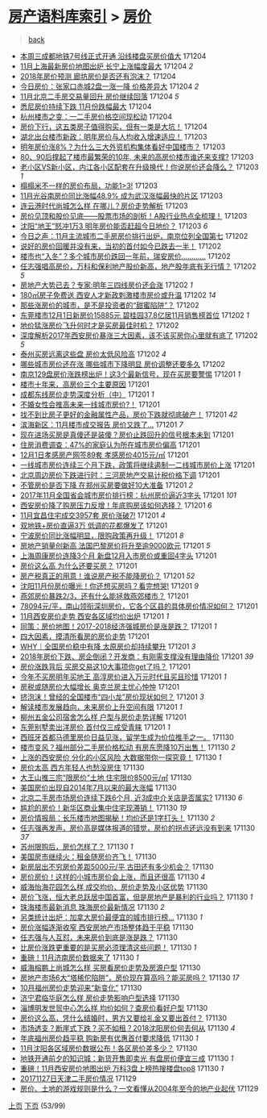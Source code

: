 [房产语料库索引](../../README.md)  > [房价](房价.md)
====
> [back](../README.md)

- [本周三成都地铁7号线正式开通   沿线楼盘买房价值大](http://jkwz.applinzi.com/ittc/7043172254370759697.html#%E6%9C%AC%E5%91%A8%E4%B8%89%E6%88%90%E9%83%BD%E5%9C%B0%E9%93%817%E5%8F%B7%E7%BA%BF%E6%AD%A3%E5%BC%8F%E5%BC%80%E9%80%9A+++%E6%B2%BF%E7%BA%BF%E6%A5%BC%E7%9B%98%E4%B9%B0%E6%88%BF%E4%BB%B7%E5%80%BC%E5%A4%A7) 171204  
- [11月上海最新房价地图出炉 长宁上涨幅度最大](http://jkwz.applinzi.com/ittc/7043166268360754193.html#11%E6%9C%88%E4%B8%8A%E6%B5%B7%E6%9C%80%E6%96%B0%E6%88%BF%E4%BB%B7%E5%9C%B0%E5%9B%BE%E5%87%BA%E7%82%89+%E9%95%BF%E5%AE%81%E4%B8%8A%E6%B6%A8%E5%B9%85%E5%BA%A6%E6%9C%80%E5%A4%A7) 171204 *2* 
- [2018年房价预测 廊坊房价是否还有泡沫？](http://jkwz.applinzi.com/ittc/7043162085125522448.html#2018%E5%B9%B4%E6%88%BF%E4%BB%B7%E9%A2%84%E6%B5%8B+%E5%BB%8A%E5%9D%8A%E6%88%BF%E4%BB%B7%E6%98%AF%E5%90%A6%E8%BF%98%E6%9C%89%E6%B3%A1%E6%B2%AB%EF%BC%9F) 171204  
- [今日房价：张家口赤城2盘一涨一降 价格差异大](http://jkwz.applinzi.com/ittc/7043149212672328721.html#%E4%BB%8A%E6%97%A5%E6%88%BF%E4%BB%B7%EF%BC%9A%E5%BC%A0%E5%AE%B6%E5%8F%A3%E8%B5%A4%E5%9F%8E2%E7%9B%98%E4%B8%80%E6%B6%A8%E4%B8%80%E9%99%8D+%E4%BB%B7%E6%A0%BC%E5%B7%AE%E5%BC%82%E5%A4%A7) 171204 *2* 
- [11月北京二手房交易量回升 房价继续回落](http://jkwz.applinzi.com/ittc/7043144136570438672.html#11%E6%9C%88%E5%8C%97%E4%BA%AC%E4%BA%8C%E6%89%8B%E6%88%BF%E4%BA%A4%E6%98%93%E9%87%8F%E5%9B%9E%E5%8D%87+%E6%88%BF%E4%BB%B7%E7%BB%A7%E7%BB%AD%E5%9B%9E%E8%90%BD) 171204 *5* 
- [悉尼房价持续下跌  11月份跌幅最大](http://jkwz.applinzi.com/ittc/7043141705367290897.html#%E6%82%89%E5%B0%BC%E6%88%BF%E4%BB%B7%E6%8C%81%E7%BB%AD%E4%B8%8B%E8%B7%8C++11%E6%9C%88%E4%BB%BD%E8%B7%8C%E5%B9%85%E6%9C%80%E5%A4%A7) 171204  
- [杭州楼市之变：一二手房价格空间现松动](http://jkwz.applinzi.com/ittc/7043133116976202768.html#%E6%9D%AD%E5%B7%9E%E6%A5%BC%E5%B8%82%E4%B9%8B%E5%8F%98%EF%BC%9A%E4%B8%80%E4%BA%8C%E6%89%8B%E6%88%BF%E4%BB%B7%E6%A0%BC%E7%A9%BA%E9%97%B4%E7%8E%B0%E6%9D%BE%E5%8A%A8) 171204  
- [房价下行，这五类房子值得购买，但有一类是大坑！](http://jkwz.applinzi.com/ittc/7043002068636271633.html#%E6%88%BF%E4%BB%B7%E4%B8%8B%E8%A1%8C%EF%BC%8C%E8%BF%99%E4%BA%94%E7%B1%BB%E6%88%BF%E5%AD%90%E5%80%BC%E5%BE%97%E8%B4%AD%E4%B9%B0%EF%BC%8C%E4%BD%86%E6%9C%89%E4%B8%80%E7%B1%BB%E6%98%AF%E5%A4%A7%E5%9D%91%EF%BC%81) 171204  
- [湖北出台楼市新政：明年房价与人均收入增速适应！](http://jkwz.applinzi.com/ittc/7042921927381877777.html#%E6%B9%96%E5%8C%97%E5%87%BA%E5%8F%B0%E6%A5%BC%E5%B8%82%E6%96%B0%E6%94%BF%EF%BC%9A%E6%98%8E%E5%B9%B4%E6%88%BF%E4%BB%B7%E4%B8%8E%E4%BA%BA%E5%9D%87%E6%94%B6%E5%85%A5%E5%A2%9E%E9%80%9F%E9%80%82%E5%BA%94%EF%BC%81) 171203  
- [明年房价涨8%？为什么三大外资机构集体看好中国楼市？](http://jkwz.applinzi.com/ittc/7042887767418209296.html#%E6%98%8E%E5%B9%B4%E6%88%BF%E4%BB%B7%E6%B6%A88%25%EF%BC%9F%E4%B8%BA%E4%BB%80%E4%B9%88%E4%B8%89%E5%A4%A7%E5%A4%96%E8%B5%84%E6%9C%BA%E6%9E%84%E9%9B%86%E4%BD%93%E7%9C%8B%E5%A5%BD%E4%B8%AD%E5%9B%BD%E6%A5%BC%E5%B8%82%EF%BC%9F) 171203  
- [80、90后撑起了楼市最繁荣的10年, 未来的高房价楼市谁还来支撑?](http://jkwz.applinzi.com/ittc/7042804310377759761.html#80%E3%80%8190%E5%90%8E%E6%92%91%E8%B5%B7%E4%BA%86%E6%A5%BC%E5%B8%82%E6%9C%80%E7%B9%81%E8%8D%A3%E7%9A%8410%E5%B9%B4%2C+%E6%9C%AA%E6%9D%A5%E7%9A%84%E9%AB%98%E6%88%BF%E4%BB%B7%E6%A5%BC%E5%B8%82%E8%B0%81%E8%BF%98%E6%9D%A5%E6%94%AF%E6%92%91%3F) 171203  
- [老小区VS新小区，内江各小区配套在升级换代！你说房价还会降么？](http://jkwz.applinzi.com/ittc/7042803078812664848.html#%E8%80%81%E5%B0%8F%E5%8C%BAVS%E6%96%B0%E5%B0%8F%E5%8C%BA%EF%BC%8C%E5%86%85%E6%B1%9F%E5%90%84%E5%B0%8F%E5%8C%BA%E9%85%8D%E5%A5%97%E5%9C%A8%E5%8D%87%E7%BA%A7%E6%8D%A2%E4%BB%A3%EF%BC%81%E4%BD%A0%E8%AF%B4%E6%88%BF%E4%BB%B7%E8%BF%98%E4%BC%9A%E9%99%8D%E4%B9%88%EF%BC%9F) 171203 *1* 
- [榻榻米不一样的房价布局，功能1&gt;3!](http://jkwz.applinzi.com/ittc/7042801689898255376.html#%E6%A6%BB%E6%A6%BB%E7%B1%B3%E4%B8%8D%E4%B8%80%E6%A0%B7%E7%9A%84%E6%88%BF%E4%BB%B7%E5%B8%83%E5%B1%80%EF%BC%8C%E5%8A%9F%E8%83%BD1%26gt%3B3%21) 171203  
- [11月光谷南房价同比涨幅48.9% 成为武汉涨幅最快的片区](http://jkwz.applinzi.com/ittc/7042783222604235792.html#11%E6%9C%88%E5%85%89%E8%B0%B7%E5%8D%97%E6%88%BF%E4%BB%B7%E5%90%8C%E6%AF%94%E6%B6%A8%E5%B9%8548.9%25+%E6%88%90%E4%B8%BA%E6%AD%A6%E6%B1%89%E6%B6%A8%E5%B9%85%E6%9C%80%E5%BF%AB%E7%9A%84%E7%89%87%E5%8C%BA) 171203  
- [连云港时代尚城怎么样 在哪儿？房价走势解析](http://jkwz.applinzi.com/ittc/7042772136836465680.html#%E8%BF%9E%E4%BA%91%E6%B8%AF%E6%97%B6%E4%BB%A3%E5%B0%9A%E5%9F%8E%E6%80%8E%E4%B9%88%E6%A0%B7+%E5%9C%A8%E5%93%AA%E5%84%BF%EF%BC%9F%E6%88%BF%E4%BB%B7%E8%B5%B0%E5%8A%BF%E8%A7%A3%E6%9E%90) 171203  
- [房价见顶和股价见底——股票市场的剖析！A股行业热点全梳理！](http://jkwz.applinzi.com/ittc/7042767970298758161.html#%E6%88%BF%E4%BB%B7%E8%A7%81%E9%A1%B6%E5%92%8C%E8%82%A1%E4%BB%B7%E8%A7%81%E5%BA%95%E2%80%94%E2%80%94%E8%82%A1%E7%A5%A8%E5%B8%82%E5%9C%BA%E7%9A%84%E5%89%96%E6%9E%90%EF%BC%81A%E8%82%A1%E8%A1%8C%E4%B8%9A%E7%83%AD%E7%82%B9%E5%85%A8%E6%A2%B3%E7%90%86%EF%BC%81) 171203  
- [沈阳“地王”怒冲1万3 明年房价能否赶超今日地价？](http://jkwz.applinzi.com/ittc/7042763844198335504.html#%E6%B2%88%E9%98%B3%E2%80%9C%E5%9C%B0%E7%8E%8B%E2%80%9D%E6%80%92%E5%86%B21%E4%B8%873+%E6%98%8E%E5%B9%B4%E6%88%BF%E4%BB%B7%E8%83%BD%E5%90%A6%E8%B5%B6%E8%B6%85%E4%BB%8A%E6%97%A5%E5%9C%B0%E4%BB%B7%EF%BC%9F) 171203 *6* 
- [今日之声：11月主流城市二手房房价排行出炉，南京位列全国第七](http://jkwz.applinzi.com/ittc/7042613662487938064.html#%E4%BB%8A%E6%97%A5%E4%B9%8B%E5%A3%B0%EF%BC%9A11%E6%9C%88%E4%B8%BB%E6%B5%81%E5%9F%8E%E5%B8%82%E4%BA%8C%E6%89%8B%E6%88%BF%E6%88%BF%E4%BB%B7%E6%8E%92%E8%A1%8C%E5%87%BA%E7%82%89%EF%BC%8C%E5%8D%97%E4%BA%AC%E4%BD%8D%E5%88%97%E5%85%A8%E5%9B%BD%E7%AC%AC%E4%B8%83) 171202  
- [说好的房价回暖并没有来，当初的首付如今已跌去一半！](http://jkwz.applinzi.com/ittc/7042539379828982801.html#%E8%AF%B4%E5%A5%BD%E7%9A%84%E6%88%BF%E4%BB%B7%E5%9B%9E%E6%9A%96%E5%B9%B6%E6%B2%A1%E6%9C%89%E6%9D%A5%EF%BC%8C%E5%BD%93%E5%88%9D%E7%9A%84%E9%A6%96%E4%BB%98%E5%A6%82%E4%BB%8A%E5%B7%B2%E8%B7%8C%E5%8E%BB%E4%B8%80%E5%8D%8A%EF%BC%81) 171202  
- [楼市也“入冬”？多个城市房价跌回一年前，瑞安房价…………](http://jkwz.applinzi.com/ittc/7042515361667220497.html#%E6%A5%BC%E5%B8%82%E4%B9%9F%E2%80%9C%E5%85%A5%E5%86%AC%E2%80%9D%EF%BC%9F%E5%A4%9A%E4%B8%AA%E5%9F%8E%E5%B8%82%E6%88%BF%E4%BB%B7%E8%B7%8C%E5%9B%9E%E4%B8%80%E5%B9%B4%E5%89%8D%EF%BC%8C%E7%91%9E%E5%AE%89%E6%88%BF%E4%BB%B7%E2%80%A6%E2%80%A6%E2%80%A6%E2%80%A6) 171202  
- [任志强唱高房价，万科和保利地产股价新高，地产股年底有无行情？](http://jkwz.applinzi.com/ittc/7042505708019385361.html#%E4%BB%BB%E5%BF%97%E5%BC%BA%E5%94%B1%E9%AB%98%E6%88%BF%E4%BB%B7%EF%BC%8C%E4%B8%87%E7%A7%91%E5%92%8C%E4%BF%9D%E5%88%A9%E5%9C%B0%E4%BA%A7%E8%82%A1%E4%BB%B7%E6%96%B0%E9%AB%98%EF%BC%8C%E5%9C%B0%E4%BA%A7%E8%82%A1%E5%B9%B4%E5%BA%95%E6%9C%89%E6%97%A0%E8%A1%8C%E6%83%85%EF%BC%9F) 171202 *5* 
- [房地产大势已去？专家:明年三四线房价还会涨](http://jkwz.applinzi.com/ittc/7042166040270750737.html#%E6%88%BF%E5%9C%B0%E4%BA%A7%E5%A4%A7%E5%8A%BF%E5%B7%B2%E5%8E%BB%EF%BC%9F%E4%B8%93%E5%AE%B6%3A%E6%98%8E%E5%B9%B4%E4%B8%89%E5%9B%9B%E7%BA%BF%E6%88%BF%E4%BB%B7%E8%BF%98%E4%BC%9A%E6%B6%A8) 171202 *1* 
- [180㎡房子免费送 西安人才新政刺激楼市房价或升温](http://jkwz.applinzi.com/ittc/7042470170512065553.html#180%E3%8E%A1%E6%88%BF%E5%AD%90%E5%85%8D%E8%B4%B9%E9%80%81+%E8%A5%BF%E5%AE%89%E4%BA%BA%E6%89%8D%E6%96%B0%E6%94%BF%E5%88%BA%E6%BF%80%E6%A5%BC%E5%B8%82%E6%88%BF%E4%BB%B7%E6%88%96%E5%8D%87%E6%B8%A9) 171202 *14* 
- [那些涨房价的城市，是不是投资者的“甜蜜陷阱”？](http://jkwz.applinzi.com/ittc/7042463554827977744.html#%E9%82%A3%E4%BA%9B%E6%B6%A8%E6%88%BF%E4%BB%B7%E7%9A%84%E5%9F%8E%E5%B8%82%EF%BC%8C%E6%98%AF%E4%B8%8D%E6%98%AF%E6%8A%95%E8%B5%84%E8%80%85%E7%9A%84%E2%80%9C%E7%94%9C%E8%9C%9C%E9%99%B7%E9%98%B1%E2%80%9D%EF%BC%9F) 171202  
- [东莞楼市12月1日新房价15885元 碧桂园37.8亿居11月销售榜首位](http://jkwz.applinzi.com/ittc/7042429459548865553.html#%E4%B8%9C%E8%8E%9E%E6%A5%BC%E5%B8%8212%E6%9C%881%E6%97%A5%E6%96%B0%E6%88%BF%E4%BB%B715885%E5%85%83+%E7%A2%A7%E6%A1%82%E5%9B%AD37.8%E4%BA%BF%E5%B1%8511%E6%9C%88%E9%94%80%E5%94%AE%E6%A6%9C%E9%A6%96%E4%BD%8D) 171202 *1* 
- [地价猛涨房价飞升何时才是买房最佳时机？](http://jkwz.applinzi.com/ittc/7042414783079384080.html#%E5%9C%B0%E4%BB%B7%E7%8C%9B%E6%B6%A8%E6%88%BF%E4%BB%B7%E9%A3%9E%E5%8D%87%E4%BD%95%E6%97%B6%E6%89%8D%E6%98%AF%E4%B9%B0%E6%88%BF%E6%9C%80%E4%BD%B3%E6%97%B6%E6%9C%BA%EF%BC%9F) 171202  
- [深度解析2017年西安房价暴涨三大因素，该不该买房你心里就有底了](http://jkwz.applinzi.com/ittc/7042397516035802129.html#%E6%B7%B1%E5%BA%A6%E8%A7%A3%E6%9E%902017%E5%B9%B4%E8%A5%BF%E5%AE%89%E6%88%BF%E4%BB%B7%E6%9A%B4%E6%B6%A8%E4%B8%89%E5%A4%A7%E5%9B%A0%E7%B4%A0%EF%BC%8C%E8%AF%A5%E4%B8%8D%E8%AF%A5%E4%B9%B0%E6%88%BF%E4%BD%A0%E5%BF%83%E9%87%8C%E5%B0%B1%E6%9C%89%E5%BA%95%E4%BA%86) 171202 *5* 
- [泰州买房远离这些盘 房价太低风险高](http://jkwz.applinzi.com/ittc/7042388808924922897.html#%E6%B3%B0%E5%B7%9E%E4%B9%B0%E6%88%BF%E8%BF%9C%E7%A6%BB%E8%BF%99%E4%BA%9B%E7%9B%98+%E6%88%BF%E4%BB%B7%E5%A4%AA%E4%BD%8E%E9%A3%8E%E9%99%A9%E9%AB%98) 171202 *4* 
- [哪些城市房价还在涨 哪些城市下降明显 房价调整还要多久](http://jkwz.applinzi.com/ittc/7042387385474614289.html#%E5%93%AA%E4%BA%9B%E5%9F%8E%E5%B8%82%E6%88%BF%E4%BB%B7%E8%BF%98%E5%9C%A8%E6%B6%A8+%E5%93%AA%E4%BA%9B%E5%9F%8E%E5%B8%82%E4%B8%8B%E9%99%8D%E6%98%8E%E6%98%BE+%E6%88%BF%E4%BB%B7%E8%B0%83%E6%95%B4%E8%BF%98%E8%A6%81%E5%A4%9A%E4%B9%85) 171202  
- [南京129盘房价涨跌榜出炉！这3个最新信号，现在买房要警惕](http://jkwz.applinzi.com/ittc/7042259359185241104.html#%E5%8D%97%E4%BA%AC129%E7%9B%98%E6%88%BF%E4%BB%B7%E6%B6%A8%E8%B7%8C%E6%A6%9C%E5%87%BA%E7%82%89%EF%BC%81%E8%BF%993%E4%B8%AA%E6%9C%80%E6%96%B0%E4%BF%A1%E5%8F%B7%EF%BC%8C%E7%8E%B0%E5%9C%A8%E4%B9%B0%E6%88%BF%E8%A6%81%E8%AD%A6%E6%83%95) 171201 *1* 
- [楼市十年来，高房价三个主要原因](http://jkwz.applinzi.com/ittc/7042242399235998736.html#%E6%A5%BC%E5%B8%82%E5%8D%81%E5%B9%B4%E6%9D%A5%EF%BC%8C%E9%AB%98%E6%88%BF%E4%BB%B7%E4%B8%89%E4%B8%AA%E4%B8%BB%E8%A6%81%E5%8E%9F%E5%9B%A0) 171201  
- [成都东线房价走势深度分析（中）](http://jkwz.applinzi.com/ittc/7042238111189304337.html#%E6%88%90%E9%83%BD%E4%B8%9C%E7%BA%BF%E6%88%BF%E4%BB%B7%E8%B5%B0%E5%8A%BF%E6%B7%B1%E5%BA%A6%E5%88%86%E6%9E%90%EF%BC%88%E4%B8%AD%EF%BC%89) 171201 *1* 
- [不婚女性会推高未来一线城市房价?！](http://jkwz.applinzi.com/ittc/7042197243484963856.html#%E4%B8%8D%E5%A9%9A%E5%A5%B3%E6%80%A7%E4%BC%9A%E6%8E%A8%E9%AB%98%E6%9C%AA%E6%9D%A5%E4%B8%80%E7%BA%BF%E5%9F%8E%E5%B8%82%E6%88%BF%E4%BB%B7%3F%EF%BC%81) 171201  
- [找不到比房子更好的金融属性产品，房价下跌就彻底破产！](http://jkwz.applinzi.com/ittc/7042191982225523728.html#%E6%89%BE%E4%B8%8D%E5%88%B0%E6%AF%94%E6%88%BF%E5%AD%90%E6%9B%B4%E5%A5%BD%E7%9A%84%E9%87%91%E8%9E%8D%E5%B1%9E%E6%80%A7%E4%BA%A7%E5%93%81%EF%BC%8C%E6%88%BF%E4%BB%B7%E4%B8%8B%E8%B7%8C%E5%B0%B1%E5%BD%BB%E5%BA%95%E7%A0%B4%E4%BA%A7%EF%BC%81) 171201 *42* 
- [滨海新区：11月楼市成交报告 房价又跌了…](http://jkwz.applinzi.com/ittc/7042184675060089873.html#%E6%BB%A8%E6%B5%B7%E6%96%B0%E5%8C%BA%EF%BC%9A11%E6%9C%88%E6%A5%BC%E5%B8%82%E6%88%90%E4%BA%A4%E6%8A%A5%E5%91%8A+%E6%88%BF%E4%BB%B7%E5%8F%88%E8%B7%8C%E4%BA%86%E2%80%A6) 171201 *7* 
- [现在进场买房是真傻还是装傻？房价止跌回升的信号根本未到](http://jkwz.applinzi.com/ittc/7042174816017187856.html#%E7%8E%B0%E5%9C%A8%E8%BF%9B%E5%9C%BA%E4%B9%B0%E6%88%BF%E6%98%AF%E7%9C%9F%E5%82%BB%E8%BF%98%E6%98%AF%E8%A3%85%E5%82%BB%EF%BC%9F%E6%88%BF%E4%BB%B7%E6%AD%A2%E8%B7%8C%E5%9B%9E%E5%8D%87%E7%9A%84%E4%BF%A1%E5%8F%B7%E6%A0%B9%E6%9C%AC%E6%9C%AA%E5%88%B0) 171201  
- [住房消费调查：47%的家庭认为所在城市房价偏高](http://jkwz.applinzi.com/ittc/7042172260440343568.html#%E4%BD%8F%E6%88%BF%E6%B6%88%E8%B4%B9%E8%B0%83%E6%9F%A5%EF%BC%9A47%25%E7%9A%84%E5%AE%B6%E5%BA%AD%E8%AE%A4%E4%B8%BA%E6%89%80%E5%9C%A8%E5%9F%8E%E5%B8%82%E6%88%BF%E4%BB%B7%E5%81%8F%E9%AB%98) 171201  
- [12月1日孝感房产网签89套 孝感房价4015元/㎡](http://jkwz.applinzi.com/ittc/7042164685011420176.html#12%E6%9C%881%E6%97%A5%E5%AD%9D%E6%84%9F%E6%88%BF%E4%BA%A7%E7%BD%91%E7%AD%BE89%E5%A5%97+%E5%AD%9D%E6%84%9F%E6%88%BF%E4%BB%B74015%E5%85%83%2F%E3%8E%A1) 171201  
- [一线城市房价连续三个月下跌，政策将继续遏制一二线城市房价上涨](http://jkwz.applinzi.com/ittc/7042163035433600016.html#%E4%B8%80%E7%BA%BF%E5%9F%8E%E5%B8%82%E6%88%BF%E4%BB%B7%E8%BF%9E%E7%BB%AD%E4%B8%89%E4%B8%AA%E6%9C%88%E4%B8%8B%E8%B7%8C%EF%BC%8C%E6%94%BF%E7%AD%96%E5%B0%86%E7%BB%A7%E7%BB%AD%E9%81%8F%E5%88%B6%E4%B8%80%E4%BA%8C%E7%BA%BF%E5%9F%8E%E5%B8%82%E6%88%BF%E4%BB%B7%E4%B8%8A%E6%B6%A8) 171201  
- [北京周边房价下跌进行时：三河房地产交易计税价格下调](http://jkwz.applinzi.com/ittc/7042162800036676625.html#%E5%8C%97%E4%BA%AC%E5%91%A8%E8%BE%B9%E6%88%BF%E4%BB%B7%E4%B8%8B%E8%B7%8C%E8%BF%9B%E8%A1%8C%E6%97%B6%EF%BC%9A%E4%B8%89%E6%B2%B3%E6%88%BF%E5%9C%B0%E4%BA%A7%E4%BA%A4%E6%98%93%E8%AE%A1%E7%A8%8E%E4%BB%B7%E6%A0%BC%E4%B8%8B%E8%B0%83) 171201  
- [不管房价是否下降 在郑州买房要做好10大准备](http://jkwz.applinzi.com/ittc/7042158379261232145.html#%E4%B8%8D%E7%AE%A1%E6%88%BF%E4%BB%B7%E6%98%AF%E5%90%A6%E4%B8%8B%E9%99%8D+%E5%9C%A8%E9%83%91%E5%B7%9E%E4%B9%B0%E6%88%BF%E8%A6%81%E5%81%9A%E5%A5%BD10%E5%A4%A7%E5%87%86%E5%A4%87) 171201 *2* 
- [2017年11月全国省会城市房价排行榜：杭州房价逼近3字头](http://jkwz.applinzi.com/ittc/7042155654960120848.html#2017%E5%B9%B411%E6%9C%88%E5%85%A8%E5%9B%BD%E7%9C%81%E4%BC%9A%E5%9F%8E%E5%B8%82%E6%88%BF%E4%BB%B7%E6%8E%92%E8%A1%8C%E6%A6%9C%EF%BC%9A%E6%9D%AD%E5%B7%9E%E6%88%BF%E4%BB%B7%E9%80%BC%E8%BF%913%E5%AD%97%E5%A4%B4) 171201 *101* 
- [西安房价降了购房压力反增！年底购房该如何选择？](http://jkwz.applinzi.com/ittc/7042128541238428689.html#%E8%A5%BF%E5%AE%89%E6%88%BF%E4%BB%B7%E9%99%8D%E4%BA%86%E8%B4%AD%E6%88%BF%E5%8E%8B%E5%8A%9B%E5%8F%8D%E5%A2%9E%EF%BC%81%E5%B9%B4%E5%BA%95%E8%B4%AD%E6%88%BF%E8%AF%A5%E5%A6%82%E4%BD%95%E9%80%89%E6%8B%A9%EF%BC%9F) 171201 *6* 
- [11月宜昌住宅成交3957套 房价涨破7!](http://jkwz.applinzi.com/ittc/7042147351018341392.html#11%E6%9C%88%E5%AE%9C%E6%98%8C%E4%BD%8F%E5%AE%85%E6%88%90%E4%BA%A43957%E5%A5%97+%E6%88%BF%E4%BB%B7%E6%B6%A8%E7%A0%B47%21) 171201 *4* 
- [双地铁+房价直逼3万 低调的花都爆发了](http://jkwz.applinzi.com/ittc/7042145990306432017.html#%E5%8F%8C%E5%9C%B0%E9%93%81%2B%E6%88%BF%E4%BB%B7%E7%9B%B4%E9%80%BC3%E4%B8%87+%E4%BD%8E%E8%B0%83%E7%9A%84%E8%8A%B1%E9%83%BD%E7%88%86%E5%8F%91%E4%BA%86) 171201  
- [宁波房价同比涨幅明显，限购政策再升级！](http://jkwz.applinzi.com/ittc/7042142721744045073.html#%E5%AE%81%E6%B3%A2%E6%88%BF%E4%BB%B7%E5%90%8C%E6%AF%94%E6%B6%A8%E5%B9%85%E6%98%8E%E6%98%BE%EF%BC%8C%E9%99%90%E8%B4%AD%E6%94%BF%E7%AD%96%E5%86%8D%E5%8D%87%E7%BA%A7%EF%BC%81) 171201 *8* 
- [房地产销量创新高 法国巴黎房价将升至逾9000欧元](http://jkwz.applinzi.com/ittc/7042137875108332561.html#%E6%88%BF%E5%9C%B0%E4%BA%A7%E9%94%80%E9%87%8F%E5%88%9B%E6%96%B0%E9%AB%98+%E6%B3%95%E5%9B%BD%E5%B7%B4%E9%BB%8E%E6%88%BF%E4%BB%B7%E5%B0%86%E5%8D%87%E8%87%B3%E9%80%BE9000%E6%AC%A7%E5%85%83) 171201 *5* 
- [上海周康房价连降3个月 新盘12月入市房价或重回4字头](http://jkwz.applinzi.com/ittc/7042137206905373713.html#%E4%B8%8A%E6%B5%B7%E5%91%A8%E5%BA%B7%E6%88%BF%E4%BB%B7%E8%BF%9E%E9%99%8D3%E4%B8%AA%E6%9C%88+%E6%96%B0%E7%9B%9812%E6%9C%88%E5%85%A5%E5%B8%82%E6%88%BF%E4%BB%B7%E6%88%96%E9%87%8D%E5%9B%9E4%E5%AD%97%E5%A4%B4) 171201  
- [房价这么高 为什么还要买房？](http://jkwz.applinzi.com/ittc/7042124048731997200.html#%E6%88%BF%E4%BB%B7%E8%BF%99%E4%B9%88%E9%AB%98+%E4%B8%BA%E4%BB%80%E4%B9%88%E8%BF%98%E8%A6%81%E4%B9%B0%E6%88%BF%EF%BC%9F) 171201  
- [房产税真正的用意！谁说房产税不能降房价？](http://jkwz.applinzi.com/ittc/7042117780961231889.html#%E6%88%BF%E4%BA%A7%E7%A8%8E%E7%9C%9F%E6%AD%A3%E7%9A%84%E7%94%A8%E6%84%8F%EF%BC%81%E8%B0%81%E8%AF%B4%E6%88%BF%E4%BA%A7%E7%A8%8E%E4%B8%8D%E8%83%BD%E9%99%8D%E6%88%BF%E4%BB%B7%EF%BC%9F) 171201 *52* 
- [沈阳11月份房价曝光！你还想买房吗？看完想哭!](http://jkwz.applinzi.com/ittc/7042114529842955281.html#%E6%B2%88%E9%98%B311%E6%9C%88%E4%BB%BD%E6%88%BF%E4%BB%B7%E6%9B%9D%E5%85%89%EF%BC%81%E4%BD%A0%E8%BF%98%E6%83%B3%E4%B9%B0%E6%88%BF%E5%90%97%EF%BC%9F%E7%9C%8B%E5%AE%8C%E6%83%B3%E5%93%AD%21) 171201 *9* 
- [燕郊房价暴跌2/3，还有什么能拯救燕郊楼市？](http://jkwz.applinzi.com/ittc/7042101983010358289.html#%E7%87%95%E9%83%8A%E6%88%BF%E4%BB%B7%E6%9A%B4%E8%B7%8C2%2F3%EF%BC%8C%E8%BF%98%E6%9C%89%E4%BB%80%E4%B9%88%E8%83%BD%E6%8B%AF%E6%95%91%E7%87%95%E9%83%8A%E6%A5%BC%E5%B8%82%EF%BC%9F) 171201  
- [78094元/平，南山领衔深圳房价，它各个区县的具体房价情况如何？](http://jkwz.applinzi.com/ittc/7042100696097227792.html#78094%E5%85%83%2F%E5%B9%B3%EF%BC%8C%E5%8D%97%E5%B1%B1%E9%A2%86%E8%A1%94%E6%B7%B1%E5%9C%B3%E6%88%BF%E4%BB%B7%EF%BC%8C%E5%AE%83%E5%90%84%E4%B8%AA%E5%8C%BA%E5%8E%BF%E7%9A%84%E5%85%B7%E4%BD%93%E6%88%BF%E4%BB%B7%E6%83%85%E5%86%B5%E5%A6%82%E4%BD%95%EF%BC%9F) 171201  
- [11月西安房价走势 西安各区域均价出炉](http://jkwz.applinzi.com/ittc/7042076023418520593.html#11%E6%9C%88%E8%A5%BF%E5%AE%89%E6%88%BF%E4%BB%B7%E8%B5%B0%E5%8A%BF+%E8%A5%BF%E5%AE%89%E5%90%84%E5%8C%BA%E5%9F%9F%E5%9D%87%E4%BB%B7%E5%87%BA%E7%82%89) 171201 *1* 
- [同策：房价地图！2017-2018经济强城房价是涨是跌？](http://jkwz.applinzi.com/ittc/7042071045534663697.html#%E5%90%8C%E7%AD%96%EF%BC%9A%E6%88%BF%E4%BB%B7%E5%9C%B0%E5%9B%BE%EF%BC%812017-2018%E7%BB%8F%E6%B5%8E%E5%BC%BA%E5%9F%8E%E6%88%BF%E4%BB%B7%E6%98%AF%E6%B6%A8%E6%98%AF%E8%B7%8C%EF%BC%9F) 171201 *1* 
- [四大因素，摸清所看房的房价走势](http://jkwz.applinzi.com/ittc/7042067909575181329.html#%E5%9B%9B%E5%A4%A7%E5%9B%A0%E7%B4%A0%EF%BC%8C%E6%91%B8%E6%B8%85%E6%89%80%E7%9C%8B%E6%88%BF%E7%9A%84%E6%88%BF%E4%BB%B7%E8%B5%B0%E5%8A%BF) 171201  
- [WHY｜全国房价稳中有降 太原房价却持续攀升](http://jkwz.applinzi.com/ittc/7042064558317896720.html#WHY%EF%BD%9C%E5%85%A8%E5%9B%BD%E6%88%BF%E4%BB%B7%E7%A8%B3%E4%B8%AD%E6%9C%89%E9%99%8D+%E5%A4%AA%E5%8E%9F%E6%88%BF%E4%BB%B7%E5%8D%B4%E6%8C%81%E7%BB%AD%E6%94%80%E5%8D%87) 171201 *3* 
- [2018年房价下跌、房企倒闭？开发商：有刚需支撑没有理由降价](http://jkwz.applinzi.com/ittc/7042063869428630545.html#2018%E5%B9%B4%E6%88%BF%E4%BB%B7%E4%B8%8B%E8%B7%8C%E3%80%81%E6%88%BF%E4%BC%81%E5%80%92%E9%97%AD%EF%BC%9F%E5%BC%80%E5%8F%91%E5%95%86%EF%BC%9A%E6%9C%89%E5%88%9A%E9%9C%80%E6%94%AF%E6%92%91%E6%B2%A1%E6%9C%89%E7%90%86%E7%94%B1%E9%99%8D%E4%BB%B7) 171201 *39* 
- [房价涨跌背后 买房交易这10大事项你get了吗？](http://jkwz.applinzi.com/ittc/7042053718520890384.html#%E6%88%BF%E4%BB%B7%E6%B6%A8%E8%B7%8C%E8%83%8C%E5%90%8E+%E4%B9%B0%E6%88%BF%E4%BA%A4%E6%98%93%E8%BF%9910%E5%A4%A7%E4%BA%8B%E9%A1%B9%E4%BD%A0get%E4%BA%86%E5%90%97%EF%BC%9F) 171201  
- [今年不买房明年买地王 高淳房价进入万元时代且买且珍惜](http://jkwz.applinzi.com/ittc/7042052443561526288.html#%E4%BB%8A%E5%B9%B4%E4%B8%8D%E4%B9%B0%E6%88%BF%E6%98%8E%E5%B9%B4%E4%B9%B0%E5%9C%B0%E7%8E%8B+%E9%AB%98%E6%B7%B3%E6%88%BF%E4%BB%B7%E8%BF%9B%E5%85%A5%E4%B8%87%E5%85%83%E6%97%B6%E4%BB%A3%E4%B8%94%E4%B9%B0%E4%B8%94%E7%8F%8D%E6%83%9C) 171201 *1* 
- [房税或随房价大幅增长 奥克兰房主忧心忡忡](http://jkwz.applinzi.com/ittc/7042050376876950545.html#%E6%88%BF%E7%A8%8E%E6%88%96%E9%9A%8F%E6%88%BF%E4%BB%B7%E5%A4%A7%E5%B9%85%E5%A2%9E%E9%95%BF+%E5%A5%A5%E5%85%8B%E5%85%B0%E6%88%BF%E4%B8%BB%E5%BF%A7%E5%BF%83%E5%BF%A1%E5%BF%A1) 171201  
- [挤泡沫！曾经的全国楼市“四小龙”房价现状如何？](http://jkwz.applinzi.com/ittc/7042037666403582993.html#%E6%8C%A4%E6%B3%A1%E6%B2%AB%EF%BC%81%E6%9B%BE%E7%BB%8F%E7%9A%84%E5%85%A8%E5%9B%BD%E6%A5%BC%E5%B8%82%E2%80%9C%E5%9B%9B%E5%B0%8F%E9%BE%99%E2%80%9D%E6%88%BF%E4%BB%B7%E7%8E%B0%E7%8A%B6%E5%A6%82%E4%BD%95%EF%BC%9F) 171201 *3* 
- [解读楼市发展趋向，未来房价上升空间有限](http://jkwz.applinzi.com/ittc/7042030932016514064.html#%E8%A7%A3%E8%AF%BB%E6%A5%BC%E5%B8%82%E5%8F%91%E5%B1%95%E8%B6%8B%E5%90%91%EF%BC%8C%E6%9C%AA%E6%9D%A5%E6%88%BF%E4%BB%B7%E4%B8%8A%E5%8D%87%E7%A9%BA%E9%97%B4%E6%9C%89%E9%99%90) 171201 *1* 
- [柳州五金公司宿舍怎么样 户型与房价走势详解](http://jkwz.applinzi.com/ittc/7042030692010034193.html#%E6%9F%B3%E5%B7%9E%E4%BA%94%E9%87%91%E5%85%AC%E5%8F%B8%E5%AE%BF%E8%88%8D%E6%80%8E%E4%B9%88%E6%A0%B7+%E6%88%B7%E5%9E%8B%E4%B8%8E%E6%88%BF%E4%BB%B7%E8%B5%B0%E5%8A%BF%E8%AF%A6%E8%A7%A3) 171201  
- [东莞别墅卖出洋房价 首付仅三成受青睐](http://jkwz.applinzi.com/ittc/7042015570763973649.html#%E4%B8%9C%E8%8E%9E%E5%88%AB%E5%A2%85%E5%8D%96%E5%87%BA%E6%B4%8B%E6%88%BF%E4%BB%B7+%E9%A6%96%E4%BB%98%E4%BB%85%E4%B8%89%E6%88%90%E5%8F%97%E9%9D%92%E7%9D%90) 171201 *1* 
- [西班牙首都马德里房价日益见涨，留学生成为价位推手之一。](http://jkwz.applinzi.com/ittc/7041866360123032593.html#%E8%A5%BF%E7%8F%AD%E7%89%99%E9%A6%96%E9%83%BD%E9%A9%AC%E5%BE%B7%E9%87%8C%E6%88%BF%E4%BB%B7%E6%97%A5%E7%9B%8A%E8%A7%81%E6%B6%A8%EF%BC%8C%E7%95%99%E5%AD%A6%E7%94%9F%E6%88%90%E4%B8%BA%E4%BB%B7%E4%BD%8D%E6%8E%A8%E6%89%8B%E4%B9%8B%E4%B8%80%E3%80%82) 171130  
- [楼市变风？福州部分二手房价格松动 有房东愿降10万出售！](http://jkwz.applinzi.com/ittc/7041818553223742480.html#%E6%A5%BC%E5%B8%82%E5%8F%98%E9%A3%8E%EF%BC%9F%E7%A6%8F%E5%B7%9E%E9%83%A8%E5%88%86%E4%BA%8C%E6%89%8B%E6%88%BF%E4%BB%B7%E6%A0%BC%E6%9D%BE%E5%8A%A8+%E6%9C%89%E6%88%BF%E4%B8%9C%E6%84%BF%E9%99%8D10%E4%B8%87%E5%87%BA%E5%94%AE%EF%BC%81) 171130 *2* 
- [上涨的西安房价 分化的小区风险 大数据带你一探究竟！](http://jkwz.applinzi.com/ittc/7041818255650456593.html#%E4%B8%8A%E6%B6%A8%E7%9A%84%E8%A5%BF%E5%AE%89%E6%88%BF%E4%BB%B7+%E5%88%86%E5%8C%96%E7%9A%84%E5%B0%8F%E5%8C%BA%E9%A3%8E%E9%99%A9+%E5%A4%A7%E6%95%B0%E6%8D%AE%E5%B8%A6%E4%BD%A0%E4%B8%80%E6%8E%A2%E7%A9%B6%E7%AB%9F%EF%BC%81) 171130 *1* 
- [房价太高 西方年轻人也愁没房住](http://jkwz.applinzi.com/ittc/7041813652569588753.html#%E6%88%BF%E4%BB%B7%E5%A4%AA%E9%AB%98+%E8%A5%BF%E6%96%B9%E5%B9%B4%E8%BD%BB%E4%BA%BA%E4%B9%9F%E6%84%81%E6%B2%A1%E6%88%BF%E4%BD%8F) 171130  
- [大王山推三宗“限房价”土地 住宅限价8500元/㎡](http://jkwz.applinzi.com/ittc/7041796093468230673.html#%E5%A4%A7%E7%8E%8B%E5%B1%B1%E6%8E%A8%E4%B8%89%E5%AE%97%E2%80%9C%E9%99%90%E6%88%BF%E4%BB%B7%E2%80%9D%E5%9C%9F%E5%9C%B0+%E4%BD%8F%E5%AE%85%E9%99%90%E4%BB%B78500%E5%85%83%2F%E3%8E%A1) 171130  
- [美国房价出现自2014年7月以来的最大涨幅](http://jkwz.applinzi.com/ittc/7041787527969637392.html#%E7%BE%8E%E5%9B%BD%E6%88%BF%E4%BB%B7%E5%87%BA%E7%8E%B0%E8%87%AA2014%E5%B9%B47%E6%9C%88%E4%BB%A5%E6%9D%A5%E7%9A%84%E6%9C%80%E5%A4%A7%E6%B6%A8%E5%B9%85) 171130  
- [北京二手房市场房价连续下跌6个月, 近3成中介关店是否属实?](http://jkwz.applinzi.com/ittc/7041780467559302160.html#%E5%8C%97%E4%BA%AC%E4%BA%8C%E6%89%8B%E6%88%BF%E5%B8%82%E5%9C%BA%E6%88%BF%E4%BB%B7%E8%BF%9E%E7%BB%AD%E4%B8%8B%E8%B7%8C6%E4%B8%AA%E6%9C%88%2C+%E8%BF%913%E6%88%90%E4%B8%AD%E4%BB%8B%E5%85%B3%E5%BA%97%E6%98%AF%E5%90%A6%E5%B1%9E%E5%AE%9E%3F) 171130 *6* 
- [尴尬的房价！新华区商业集中住宅现滞销！](http://jkwz.applinzi.com/ittc/7041779358283334672.html#%E5%B0%B4%E5%B0%AC%E7%9A%84%E6%88%BF%E4%BB%B7%EF%BC%81%E6%96%B0%E5%8D%8E%E5%8C%BA%E5%95%86%E4%B8%9A%E9%9B%86%E4%B8%AD%E4%BD%8F%E5%AE%85%E7%8E%B0%E6%BB%9E%E9%94%80%EF%BC%81) 171130 *19* 
- [房价情报局：长乐楼市地图揭秘！均价还是1字打头！](http://jkwz.applinzi.com/ittc/7041777651415516176.html#%E6%88%BF%E4%BB%B7%E6%83%85%E6%8A%A5%E5%B1%80%EF%BC%9A%E9%95%BF%E4%B9%90%E6%A5%BC%E5%B8%82%E5%9C%B0%E5%9B%BE%E6%8F%AD%E7%A7%98%EF%BC%81%E5%9D%87%E4%BB%B7%E8%BF%98%E6%98%AF1%E5%AD%97%E6%89%93%E5%A4%B4%EF%BC%81) 171130 *2* 
- [任志强再发声，房价高是媒体报道的错觉，房价的拐点还远没有到来](http://jkwz.applinzi.com/ittc/7041751404237030417.html#%E4%BB%BB%E5%BF%97%E5%BC%BA%E5%86%8D%E5%8F%91%E5%A3%B0%EF%BC%8C%E6%88%BF%E4%BB%B7%E9%AB%98%E6%98%AF%E5%AA%92%E4%BD%93%E6%8A%A5%E9%81%93%E7%9A%84%E9%94%99%E8%A7%89%EF%BC%8C%E6%88%BF%E4%BB%B7%E7%9A%84%E6%8B%90%E7%82%B9%E8%BF%98%E8%BF%9C%E6%B2%A1%E6%9C%89%E5%88%B0%E6%9D%A5) 171130 *37* 
- [苏州限购后，房价怎样了？](http://jkwz.applinzi.com/ittc/7041734245008016401.html#%E8%8B%8F%E5%B7%9E%E9%99%90%E8%B4%AD%E5%90%8E%EF%BC%8C%E6%88%BF%E4%BB%B7%E6%80%8E%E6%A0%B7%E4%BA%86%EF%BC%9F) 171130 *1* 
- [美国房市继续火：租金随房价齐飞！](http://jkwz.applinzi.com/ittc/7041732500701840400.html#%E7%BE%8E%E5%9B%BD%E6%88%BF%E5%B8%82%E7%BB%A7%E7%BB%AD%E7%81%AB%EF%BC%9A%E7%A7%9F%E9%87%91%E9%9A%8F%E6%88%BF%E4%BB%B7%E9%BD%90%E9%A3%9E%EF%BC%81) 171130  
- [新房层出不穷房价差距5000元/平 古田还有多少机会？](http://jkwz.applinzi.com/ittc/7041723534114554897.html#%E6%96%B0%E6%88%BF%E5%B1%82%E5%87%BA%E4%B8%8D%E7%A9%B7%E6%88%BF%E4%BB%B7%E5%B7%AE%E8%B7%9D5000%E5%85%83%2F%E5%B9%B3+%E5%8F%A4%E7%94%B0%E8%BF%98%E6%9C%89%E5%A4%9A%E5%B0%91%E6%9C%BA%E4%BC%9A%EF%BC%9F) 171130  
- [房价房价！这样的小城市房价会上涨，而且还很高](http://jkwz.applinzi.com/ittc/7041718211848963089.html#%E6%88%BF%E4%BB%B7%E6%88%BF%E4%BB%B7%EF%BC%81%E8%BF%99%E6%A0%B7%E7%9A%84%E5%B0%8F%E5%9F%8E%E5%B8%82%E6%88%BF%E4%BB%B7%E4%BC%9A%E4%B8%8A%E6%B6%A8%EF%BC%8C%E8%80%8C%E4%B8%94%E8%BF%98%E5%BE%88%E9%AB%98) 171130 *4* 
- [威海怡海花园怎么样 成交均价、房价走势及小区优势](http://jkwz.applinzi.com/ittc/7041714654194172945.html#%E5%A8%81%E6%B5%B7%E6%80%A1%E6%B5%B7%E8%8A%B1%E5%9B%AD%E6%80%8E%E4%B9%88%E6%A0%B7+%E6%88%90%E4%BA%A4%E5%9D%87%E4%BB%B7%E3%80%81%E6%88%BF%E4%BB%B7%E8%B5%B0%E5%8A%BF%E5%8F%8A%E5%B0%8F%E5%8C%BA%E4%BC%98%E5%8A%BF) 171130  
- [房价飞涨，恒大老总跃居中国首富，但是房地产是暴利的行业吗？](http://jkwz.applinzi.com/ittc/7041710430815257616.html#%E6%88%BF%E4%BB%B7%E9%A3%9E%E6%B6%A8%EF%BC%8C%E6%81%92%E5%A4%A7%E8%80%81%E6%80%BB%E8%B7%83%E5%B1%85%E4%B8%AD%E5%9B%BD%E9%A6%96%E5%AF%8C%EF%BC%8C%E4%BD%86%E6%98%AF%E6%88%BF%E5%9C%B0%E4%BA%A7%E6%98%AF%E6%9A%B4%E5%88%A9%E7%9A%84%E8%A1%8C%E4%B8%9A%E5%90%97%EF%BC%9F) 171130 *1* 
- [珠海楼市最新消息 珠海房价最新情况](http://jkwz.applinzi.com/ittc/7041705965693436944.html#%E7%8F%A0%E6%B5%B7%E6%A5%BC%E5%B8%82%E6%9C%80%E6%96%B0%E6%B6%88%E6%81%AF+%E7%8F%A0%E6%B5%B7%E6%88%BF%E4%BB%B7%E6%9C%80%E6%96%B0%E6%83%85%E5%86%B5) 171130 *2* 
- [另类统计出炉：加拿大房价最便宜的城市排行榜...](http://jkwz.applinzi.com/ittc/7041703401610544145.html#%E5%8F%A6%E7%B1%BB%E7%BB%9F%E8%AE%A1%E5%87%BA%E7%82%89%EF%BC%9A%E5%8A%A0%E6%8B%BF%E5%A4%A7%E6%88%BF%E4%BB%B7%E6%9C%80%E4%BE%BF%E5%AE%9C%E7%9A%84%E5%9F%8E%E5%B8%82%E6%8E%92%E8%A1%8C%E6%A6%9C...) 171130 *1* 
- [房价涨幅逐渐收窄 西安房地产市场整体趋于平稳](http://jkwz.applinzi.com/ittc/7041700910269465616.html#%E6%88%BF%E4%BB%B7%E6%B6%A8%E5%B9%85%E9%80%90%E6%B8%90%E6%94%B6%E7%AA%84+%E8%A5%BF%E5%AE%89%E6%88%BF%E5%9C%B0%E4%BA%A7%E5%B8%82%E5%9C%BA%E6%95%B4%E4%BD%93%E8%B6%8B%E4%BA%8E%E5%B9%B3%E7%A8%B3) 171130  
- [任志强与人互怼，未来房价到底是涨是跌？](http://jkwz.applinzi.com/ittc/7041698184970109969.html#%E4%BB%BB%E5%BF%97%E5%BC%BA%E4%B8%8E%E4%BA%BA%E4%BA%92%E6%80%BC%EF%BC%8C%E6%9C%AA%E6%9D%A5%E6%88%BF%E4%BB%B7%E5%88%B0%E5%BA%95%E6%98%AF%E6%B6%A8%E6%98%AF%E8%B7%8C%EF%BC%9F) 171130  
- [比房价涨跌更重要的是买房必须理清这些问题！](http://jkwz.applinzi.com/ittc/7041695887678506001.html#%E6%AF%94%E6%88%BF%E4%BB%B7%E6%B6%A8%E8%B7%8C%E6%9B%B4%E9%87%8D%E8%A6%81%E7%9A%84%E6%98%AF%E4%B9%B0%E6%88%BF%E5%BF%85%E9%A1%BB%E7%90%86%E6%B8%85%E8%BF%99%E4%BA%9B%E9%97%AE%E9%A2%98%EF%BC%81) 171130 *1* 
- [重磅！11月济南房价数据来了](http://jkwz.applinzi.com/ittc/7041677591063299088.html#%E9%87%8D%E7%A3%85%EF%BC%8111%E6%9C%88%E6%B5%8E%E5%8D%97%E6%88%BF%E4%BB%B7%E6%95%B0%E6%8D%AE%E6%9D%A5%E4%BA%86) 171130 *1* 
- [威海榕鹏上尚城怎么样 买房看房价走势及房源户型](http://jkwz.applinzi.com/ittc/7041676174294516752.html#%E5%A8%81%E6%B5%B7%E6%A6%95%E9%B9%8F%E4%B8%8A%E5%B0%9A%E5%9F%8E%E6%80%8E%E4%B9%88%E6%A0%B7+%E4%B9%B0%E6%88%BF%E7%9C%8B%E6%88%BF%E4%BB%B7%E8%B5%B0%E5%8A%BF%E5%8F%8A%E6%88%BF%E6%BA%90%E6%88%B7%E5%9E%8B) 171130  
- [房地产市场6大“塔稀佗陷阱”，房价现在算高吗？能买房吗？](http://jkwz.applinzi.com/ittc/7041674047832720401.html#%E6%88%BF%E5%9C%B0%E4%BA%A7%E5%B8%82%E5%9C%BA6%E5%A4%A7%E2%80%9C%E5%A1%94%E7%A8%80%E4%BD%97%E9%99%B7%E9%98%B1%E2%80%9D%EF%BC%8C%E6%88%BF%E4%BB%B7%E7%8E%B0%E5%9C%A8%E7%AE%97%E9%AB%98%E5%90%97%EF%BC%9F%E8%83%BD%E4%B9%B0%E6%88%BF%E5%90%97%EF%BC%9F) 171130 *17* 
- [10月福州房价走势迎来“新变化”](http://jkwz.applinzi.com/ittc/7041667267727721489.html#10%E6%9C%88%E7%A6%8F%E5%B7%9E%E6%88%BF%E4%BB%B7%E8%B5%B0%E5%8A%BF%E8%BF%8E%E6%9D%A5%E2%80%9C%E6%96%B0%E5%8F%98%E5%8C%96%E2%80%9D) 171130  
- [济宁君临华庭怎么样 房价走势影响户型选择](http://jkwz.applinzi.com/ittc/7041666631791543312.html#%E6%B5%8E%E5%AE%81%E5%90%9B%E4%B8%B4%E5%8D%8E%E5%BA%AD%E6%80%8E%E4%B9%88%E6%A0%B7+%E6%88%BF%E4%BB%B7%E8%B5%B0%E5%8A%BF%E5%BD%B1%E5%93%8D%E6%88%B7%E5%9E%8B%E9%80%89%E6%8B%A9) 171130  
- [淄博明发世贸中心怎么样 均价如何？查房价看好户型](http://jkwz.applinzi.com/ittc/7041659900009120785.html#%E6%B7%84%E5%8D%9A%E6%98%8E%E5%8F%91%E4%B8%96%E8%B4%B8%E4%B8%AD%E5%BF%83%E6%80%8E%E4%B9%88%E6%A0%B7+%E5%9D%87%E4%BB%B7%E5%A6%82%E4%BD%95%EF%BC%9F%E6%9F%A5%E6%88%BF%E4%BB%B7%E7%9C%8B%E5%A5%BD%E6%88%B7%E5%9E%8B) 171130  
- [房价这么高，凭什么结婚时，男方又要给礼金又要出首付？](http://jkwz.applinzi.com/ittc/7041002046185014288.html#%E6%88%BF%E4%BB%B7%E8%BF%99%E4%B9%88%E9%AB%98%EF%BC%8C%E5%87%AD%E4%BB%80%E4%B9%88%E7%BB%93%E5%A9%9A%E6%97%B6%EF%BC%8C%E7%94%B7%E6%96%B9%E5%8F%88%E8%A6%81%E7%BB%99%E7%A4%BC%E9%87%91%E5%8F%88%E8%A6%81%E5%87%BA%E9%A6%96%E4%BB%98%EF%BC%9F) 171130  
- [市场透支？断崖式下跌？买不如租？2018沈阳房价何去何从](http://jkwz.applinzi.com/ittc/7041654623612437520.html#%E5%B8%82%E5%9C%BA%E9%80%8F%E6%94%AF%EF%BC%9F%E6%96%AD%E5%B4%96%E5%BC%8F%E4%B8%8B%E8%B7%8C%EF%BC%9F%E4%B9%B0%E4%B8%8D%E5%A6%82%E7%A7%9F%EF%BC%9F2018%E6%B2%88%E9%98%B3%E6%88%BF%E4%BB%B7%E4%BD%95%E5%8E%BB%E4%BD%95%E4%BB%8E) 171130 *4* 
- [年底福州房价趋平稳 购新房有优惠首付要求降低](http://jkwz.applinzi.com/ittc/7041650605095912464.html#%E5%B9%B4%E5%BA%95%E7%A6%8F%E5%B7%9E%E6%88%BF%E4%BB%B7%E8%B6%8B%E5%B9%B3%E7%A8%B3+%E8%B4%AD%E6%96%B0%E6%88%BF%E6%9C%89%E4%BC%98%E6%83%A0%E9%A6%96%E4%BB%98%E8%A6%81%E6%B1%82%E9%99%8D%E4%BD%8E) 171130 *1* 
- [11月沈阳各区域房价数据公布！各区房价差多少？](http://jkwz.applinzi.com/ittc/7041643048692352017.html#11%E6%9C%88%E6%B2%88%E9%98%B3%E5%90%84%E5%8C%BA%E5%9F%9F%E6%88%BF%E4%BB%B7%E6%95%B0%E6%8D%AE%E5%85%AC%E5%B8%83%EF%BC%81%E5%90%84%E5%8C%BA%E6%88%BF%E4%BB%B7%E5%B7%AE%E5%A4%9A%E5%B0%91%EF%BC%9F) 171130  
- [地铁开通前夕的知识城：新货开售即卖光 有盘房价便宜三成](http://jkwz.applinzi.com/ittc/7041619968112722960.html#%E5%9C%B0%E9%93%81%E5%BC%80%E9%80%9A%E5%89%8D%E5%A4%95%E7%9A%84%E7%9F%A5%E8%AF%86%E5%9F%8E%EF%BC%9A%E6%96%B0%E8%B4%A7%E5%BC%80%E5%94%AE%E5%8D%B3%E5%8D%96%E5%85%89+%E6%9C%89%E7%9B%98%E6%88%BF%E4%BB%B7%E4%BE%BF%E5%AE%9C%E4%B8%89%E6%88%90) 171130 *1* 
- [重磅！11月西安房价地图出炉 万科3盘上榜热搜楼盘top8](http://jkwz.applinzi.com/ittc/7041520101029839889.html#%E9%87%8D%E7%A3%85%EF%BC%8111%E6%9C%88%E8%A5%BF%E5%AE%89%E6%88%BF%E4%BB%B7%E5%9C%B0%E5%9B%BE%E5%87%BA%E7%82%89+%E4%B8%87%E7%A7%913%E7%9B%98%E4%B8%8A%E6%A6%9C%E7%83%AD%E6%90%9C%E6%A5%BC%E7%9B%98top8) 171130 *1* 
- [20171127日天津二手房价情况](http://jkwz.applinzi.com/ittc/7041505992532034576.html#20171127%E6%97%A5%E5%A4%A9%E6%B4%A5%E4%BA%8C%E6%89%8B%E6%88%BF%E4%BB%B7%E6%83%85%E5%86%B5) 171129  
- [房价、土地的游戏规则是什么？一文看懂从2004年至今的地产业起伏](http://jkwz.applinzi.com/ittc/7041498700197659664.html#%E6%88%BF%E4%BB%B7%E3%80%81%E5%9C%9F%E5%9C%B0%E7%9A%84%E6%B8%B8%E6%88%8F%E8%A7%84%E5%88%99%E6%98%AF%E4%BB%80%E4%B9%88%EF%BC%9F%E4%B8%80%E6%96%87%E7%9C%8B%E6%87%82%E4%BB%8E2004%E5%B9%B4%E8%87%B3%E4%BB%8A%E7%9A%84%E5%9C%B0%E4%BA%A7%E4%B8%9A%E8%B5%B7%E4%BC%8F) 171129  


 [上页](房价54.md) [下页](房价52.md)          (53/99)